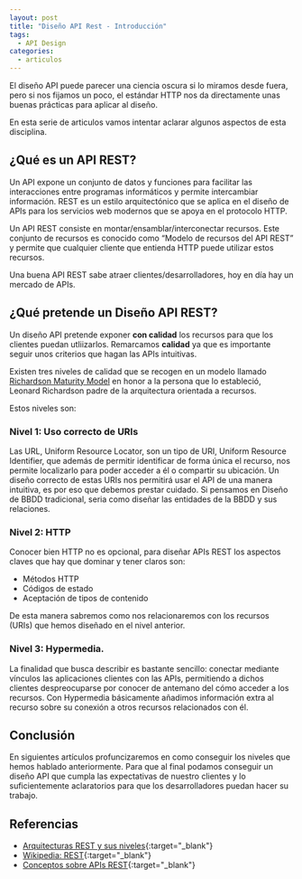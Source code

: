 ```yaml
---
layout: post
title: "Diseño API Rest - Introducción"
tags:
  - API Design
categories:
  - articulos
---
```

El diseño  API puede parecer una ciencia oscura si lo miramos desde fuera, pero si nos fijamos un poco, el estándar HTTP nos da directamente unas buenas prácticas para aplicar al diseño.

En esta serie de articulos vamos intentar aclarar algunos aspectos de esta disciplina.

<!--more-->
## ¿Qué es un API REST?

Un API expone un conjunto de datos y funciones para facilitar las interacciones entre programas informáticos y permite intercambiar información. REST es un estilo arquitectónico que se aplica en el diseño de APIs para los servicios web modernos que se apoya en el protocolo HTTP.

Un API REST consiste en montar/ensamblar/interconectar recursos. Este conjunto de recursos es conocido como “Modelo de recursos del API REST” y permite que cualquier cliente que entienda HTTP puede utilizar estos recursos.

Una buena API REST sabe atraer clientes/desarrolladores, hoy en día hay un mercado de APIs.



## ¿Qué pretende un Diseño API REST?
Un diseño API pretende exponer __con calidad__ los recursos para que los clientes puedan utliizarlos. Remarcamos __calidad__ ya que es importante seguir unos criterios que hagan las APIs intuitivas.

Existen tres niveles de calidad que se recogen en un modelo llamado [Richardson Maturity Model](https://martinfowler.com/articles/richardsonMaturityModel.html) en honor a la persona que lo estableció, Leonard Richardson padre de la arquitectura orientada a recursos. 

Estos niveles son:

### Nivel 1: Uso correcto de URIs

Las URL, Uniform Resource Locator, son un tipo de URI, Uniform Resource Identifier, que además de permitir identificar de forma única el recurso, nos permite localizarlo para poder acceder a él o compartir su ubicación. Un diseño correcto de estas URIs nos permitirá usar el API de una manera intuitiva, es por eso que debemos prestar cuidado.
Si pensamos en Diseño de BBDD tradicional, seria como diseñar las entidades de la BBDD y sus relaciones.

### Nivel 2: HTTP

Conocer bien HTTP no es opcional, para diseñar APIs REST los aspectos claves que hay que dominar y tener claros son:
- Métodos HTTP
- Códigos de estado
- Aceptación de tipos de contenido

De esta manera sabremos como nos relacionaremos con los recursos (URIs) que hemos diseñado en el nivel anterior.

### Nivel 3: Hypermedia.
La finalidad que busca describir es bastante sencillo: conectar mediante vínculos las aplicaciones clientes con las APIs, permitiendo a dichos clientes despreocuparse por conocer de antemano del cómo acceder a los recursos.
Con Hypermedia básicamente añadimos información extra al recurso sobre su conexión a otros recursos relacionados con él.

## Conclusión
En siguientes artículos profuncizaremos en como conseguir los niveles que hemos hablado anteriormente. Para que al final podamos conseguir un diseño API que cumpla las expectativas de nuestro clientes y lo suficientemente aclaratorios para que los desarrolladores puedan hacer su trabajo.

## Referencias
- [Arquitecturas REST y sus niveles](https://www.arquitecturajava.com/arquitecturas-rest-y-sus-niveles){:target="_blank"}
- [Wikipedia: REST](https://es.wikipedia.org/REST){:target="_blank"}
- [Conceptos sobre APIs REST](http://asiermarques.com/2013/conceptos-sobre-apis-rest/){:target="_blank"}
